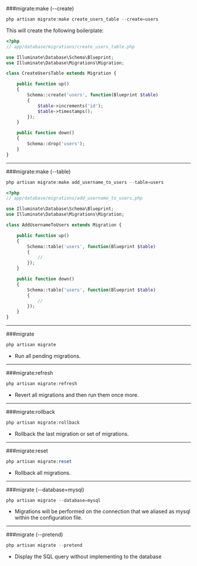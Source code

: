 ###migrate:make  (--create)

```php
php artisan migrate:make create_users_table --create=users
```

This will create the following boilerplate:

```php
<?php
// app/database/migrations/create_users_table.php

use Illuminate\Database\Schema\Blueprint;
use Illuminate\Database\Migrations\Migration;

class CreateUsersTable extends Migration {

	public function up()
	{
		Schema::create('users', function(Blueprint $table)
		{
			$table->increments('id');
			$table->timestamps();
		});
	}

	public function down()
	{
		Schema::drop('users');
	}
}
```

___

###migrate:make  (--table)

```php
php artisan migrate:make add_username_to_users --table=users
```

```php
<?php
// app/database/migrations/add_username_to_users.php

use Illuminate\Database\Schema\Blueprint;
use Illuminate\Database\Migrations\Migration;

class AddUsernameToUsers extends Migration {

	public function up()
	{
		Schema::table('users', function(Blueprint $table)
		{
			//
		});
	}

	public function down()
	{
		Schema::table('users', function(Blueprint $table)
		{
			//
		});
	}
}
```

___

###migrate

```php 
php artisan migrate
```

* Run all pending migrations.

___

###migrate:refresh

```php 
php artisan migrate:refresh
```

* Revert all migrations and then run them once more.


___

###migrate:rollback

```php 
php artisan migrate:rollback
```

* Rollback the last migration or set of migrations.

___

###migrate:reset

```php
php artisan migrate:reset
```

* Rollback all migrations.

___

###migrate   (--database=mysql)

```php 
php artisan migrate --database=mysql
```

* Migrations will be performed on the connection that we aliased as mysql within the configuration file.

___

###migrate  (--pretend)

```php
php artisan migrate --pretend
```

* Display the SQL query without implementing to the database









